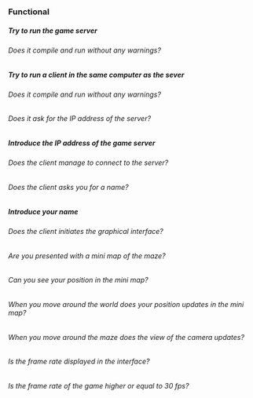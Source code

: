 ### Functional

##### Try to run the game server

###### Does it compile and run without any warnings?

##### Try to run a client in the same computer as the sever

###### Does it compile and run without any warnings?

###### Does it ask for the IP address of the server?

##### Introduce the IP address of the game server

###### Does the client manage to connect to the server?

###### Does the client asks you for a name?

##### Introduce your name

###### Does the client initiates the graphical interface?

###### Are you presented with a mini map of the maze?

###### Can you see your position in the mini map?

###### When you move around the world does your position updates in the mini map?

###### When you move around the maze does the view of the camera updates?

###### Is the frame rate displayed in the interface?

###### Is the frame rate of the game higher or equal to 30 fps?
